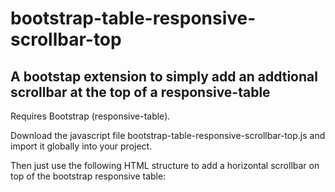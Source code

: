 # bootstrap-table-responsive-scrollbar-top
## A bootstap extension to simply add an addtional scrollbar at the top of a responsive-table ##

Requires Bootstrap (responsive-table).

Download the javascript file bootstrap-table-responsive-scrollbar-top.js and import it globally into your project.

Then just use the following HTML structure to add a horizontal scrollbar on top of the bootstrap responsive table:

<div class="table-responsive table-responsive-scrollbar-top"></div>
<div class="table-responsive">
    <table class="table">
        <!-- inner table code-->
    </table>
</div>
